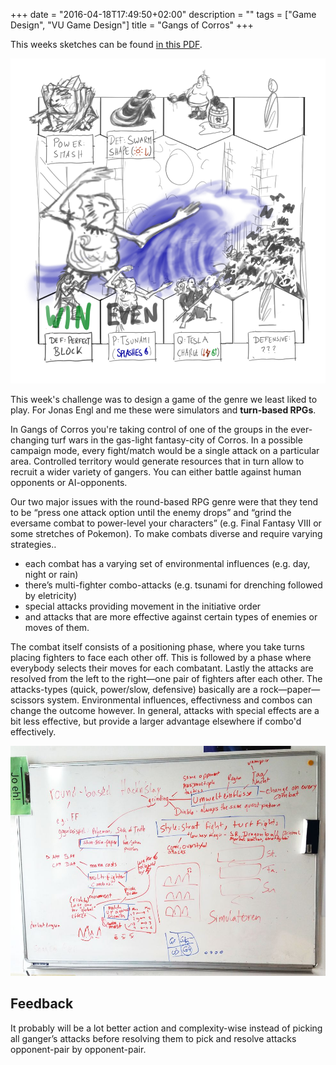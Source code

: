 +++
date = "2016-04-18T17:49:50+02:00"
description = ""
tags = ["Game Design", "VU Game Design"]
title = "Gangs of Corros"
+++

This weeks sketches can be found [in this PDF](/media/gangs_of_corros/sketches.pdf).

[![](/media/gangs_of_corros/preview.png)](/media/gangs_of_corros/sketches.pdf)

<!--more-->

This week's challenge was to design a game of the genre we least liked to play. For Jonas Engl and me these were simulators and **turn-based RPGs**.

In Gangs of Corros you're taking control of one of the groups in the ever-changing turf wars in the gas-light fantasy-city of Corros. In a possible campaign mode, every fight/match would be a single attack on a particular area. Controlled territory would generate resources that in turn allow to recruit a wider variety of gangers. You can either battle against human opponents or AI-opponents.

Our two major issues with the round-based RPG genre were that they tend to be “press one attack option until the enemy drops” and “grind the eversame combat to power-level your characters” (e.g. Final Fantasy VIII or some stretches of Pokemon). To make combats diverse and require varying strategies‥

- each combat has a varying set of environmental influences (e.g. day, night or rain)
- there’s multi-fighter combo-attacks (e.g. tsunami for drenching followed by eletricity)
- special attacks providing movement in the initiative order
- and attacks that are more effective against certain types of enemies or moves of them.

The combat itself consists of a positioning phase, where you take turns placing fighters to face each other off. This is followed by a phase where everybody selects their moves for each combatant. Lastly the attacks are resolved from the left to the right―one pair of fighters after each other. The attacks-types (quick, power/slow, defensive) basically are a rock—paper—scissors system. Environmental influences, effectivness and combos can change the outcome however. In
general, attacks with special effects are a bit less effective, but provide a larger advantage elsewhere if combo'd effectively.

![](/media/gangs_of_corros/hacknslay_whiteboard.jpg)

## Feedback

It probably will be a lot better action and complexity-wise instead of picking all ganger’s attacks before resolving them to pick and resolve attacks opponent-pair by opponent-pair.
